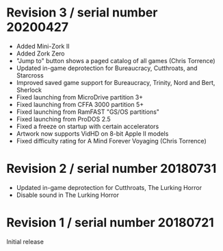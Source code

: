 # Revision 3 / serial number 20200427

 - Added Mini-Zork II
 - Added Zork Zero
 - "Jump to" button shows a paged catalog of all games (Chris Torrence)
 - Updated in-game deprotection for Bureaucracy, Cutthroats, and Starcross
 - Improved saved game support for Bureaucracy, Trinity, Nord and Bert, Sherlock
 - Fixed launching from MicroDrive partition 3+
 - Fixed launching from CFFA 3000 partition 5+
 - Fixed launching from RamFAST "GS/OS partitions"
 - Fixed launching from ProDOS 2.5
 - Fixed a freeze on startup with certain accelerators
 - Artwork now supports VidHD on 8-bit Apple II models
 - Fixed difficulty rating for A Mind Forever Voyaging (Chris Torrence)

# Revision 2 / serial number 20180731

 - Updated in-game deprotection for Cutthroats, The Lurking Horror
 - Disable sound in The Lurking Horror

# Revision 1 / serial number 20180721

Initial release
